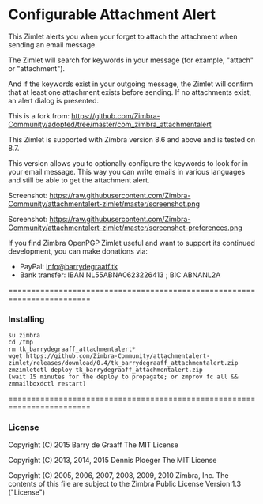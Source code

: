 Configurable Attachment Alert
==========

This Zimlet alerts you when your forget to attach the attachment when sending an email message.

The Zimlet will search for keywords in your message (for example, "attach" or "attachment"). 

And if the keywords exist in your outgoing message, the Zimlet will confirm that at least
one attachment exists before sending. If no attachments exist, an alert dialog is presented.

This is a fork from:
https://github.com/Zimbra-Community/adopted/tree/master/com_zimbra_attachmentalert

This Zimlet is supported with Zimbra version 8.6 and above and is tested on 8.7.

This version allows you to optionally configure the keywords to look for in
your email message. This way you can write emails in various languages and
still be able to get the attachment alert.

Screenshot: https://raw.githubusercontent.com/Zimbra-Community/attachmentalert-zimlet/master/screenshot.png

Screenshot: https://raw.githubusercontent.com/Zimbra-Community/attachmentalert-zimlet/master/screenshot-preferences.png

If you find Zimbra OpenPGP Zimlet useful and want to support its continued development, you can make donations via:
- PayPal: info@barrydegraaff.tk
- Bank transfer: IBAN NL55ABNA0623226413 ; BIC ABNANL2A

========================================================================

### Installing

    su zimbra
    cd /tmp
    rm tk_barrydegraaff_attachmentalert*
    wget https://github.com/Zimbra-Community/attachmentalert-zimlet/releases/download/0.4/tk_barrydegraaff_attachmentalert.zip
    zmzimletctl deploy tk_barrydegraaff_attachmentalert.zip
    (wait 15 minutes for the deploy to propagate; or zmprov fc all && zmmailboxdctl restart)

========================================================================


### License

Copyright (C) 2015 Barry de Graaff
The MIT License

Copyright (C) 2013, 2014, 2015 Dennis Ploeger
The MIT License

Copyright (C) 2005, 2006, 2007, 2008, 2009, 2010 Zimbra, Inc.
The contents of this file are subject to the Zimbra Public License
Version 1.3 ("License")
